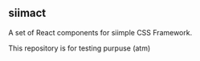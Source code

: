 ## siimact
A set of React components for siimple CSS Framework. 

This repository is for testing purpuse (atm)